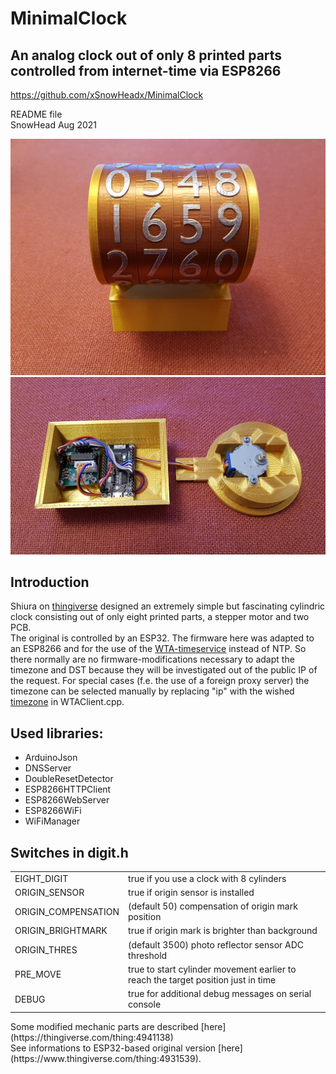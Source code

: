 # MinimalClock
## An analog clock out of only 8 printed parts controlled from internet-time via ESP8266 
https://github.com/xSnowHeadx/MinimalClock

README file  
SnowHead Aug 2021  

![Clock](pictures/clock.jpg)
![Stand](pictures/stand.jpg)

## Introduction
Shiura on [thingiverse](https://www.thingiverse.com/thing:4931539) designed an extremely simple but fascinating cylindric clock consisting out of only eight printed parts, a stepper motor and two PCB.<br>
The original is controlled by an ESP32. The firmware here was adapted to an ESP8266 and for the use of the [WTA-timeservice](http://worldtimeapi.org) instead of NTP. So there normally are no firmware-modifications necessary to adapt the timezone and DST because they will be investigated out of the public IP of the request. For special cases (f.e. the use of a foreign proxy server) the timezone can be selected manually by replacing "ip" with the wished [timezone](http://worldtimeapi.org/timezone) in WTAClient.cpp.<br>

## Used libraries:
- ArduinoJson<br>
- DNSServer<br>
- DoubleResetDetector<br>
- ESP8266HTTPClient<br>
- ESP8266WebServer<br>
- ESP8266WiFi<br>
- WiFiManager<br> 

## Switches in digit.h
<table>
<body>
<tr>
<td>EIGHT_DIGIT</td><td>true if you use a clock with 8 cylinders</td>
</tr><tr> 
<td>ORIGIN_SENSOR</td><td>true if origin sensor is installed</td>
</tr><tr> 
<td>ORIGIN_COMPENSATION</td><td>(default 50) compensation of origin mark position</td>
</tr><tr> 
<td>ORIGIN_BRIGHTMARK</td><td>true if origin mark is brighter than background</td>
</tr><tr> 
<td>ORIGIN_THRES</td><td>(default 3500) photo reflector sensor ADC threshold</td>
</tr><tr> 
<td>PRE_MOVE</td><td>true to start cylinder movement earlier to reach the target position just in time</td>
</tr><tr> 
<td>DEBUG</td><td>true for additional debug messages on serial console</td>
</tr> 
</body></table>
Some modified mechanic parts are described [here](https://thingiverse.com/thing:4941138)<br>
See informations to ESP32-based original version [here](https://www.thingiverse.com/thing:4931539). 
